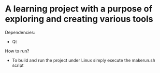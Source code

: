 # A learning project with a purpose of exploring and creating various tools

Dependencies:
- Qt

How to run?
- To build and run the project under Linux simply execute the makerun.sh script
